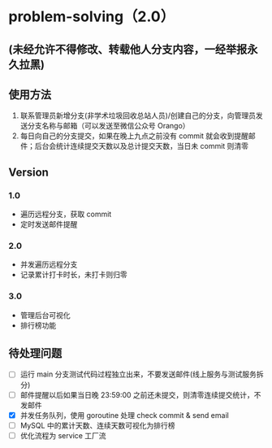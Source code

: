 # problem-solving（2.0）

## (未经允许不得修改、转载他人分支内容，一经举报永久拉黑)

## 使用方法

1. 联系管理员新增分支(非学术垃圾回收总站人员)/创建自己的分支，向管理员发送分支名称与邮箱（可以发送至微信公众号 Orango）
2. 每日向自己的分支提交，如果在晚上九点之前没有 commit 就会收到提醒邮件；后台会统计连续提交天数以及总计提交天数，当日未 commit 则清零

## Version

### 1.0

- 遍历远程分支，获取 commit
- 定时发送邮件提醒

### 2.0

- 并发遍历远程分支
- 记录累计打卡时长，未打卡则归零

### 3.0

- 管理后台可视化
- 排行榜功能

## 待处理问题

- [ ] 运行 main 分支测试代码过程独立出来，不要发送邮件(线上服务与测试服务拆分)
- [ ] 邮件提醒以后如果当日晚 23:59:00 之前还未提交，则清零连续提交统计，不发邮件
- [x] 并发任务队列，使用 goroutine 处理 check commit & send email
- [ ] MySQL 中的累计天数、连续天数可视化为排行榜
- [ ] 优化流程为 service 工厂流
